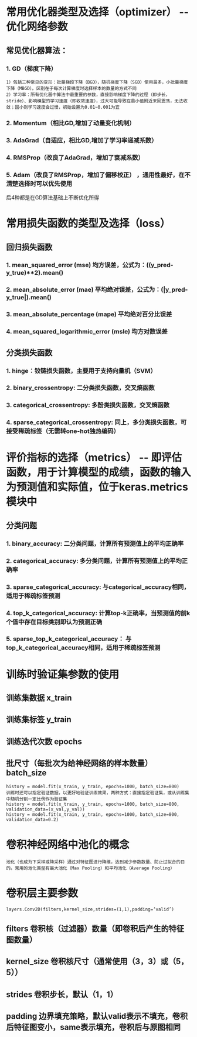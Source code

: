 # 常用优化器类型及选择（optimizer）  -- 优化网络参数
## 常见优化器算法：
### 1. GD（梯度下降）
    1）包括三种常见的变形：批量梯段下降（BGD），随机梯度下降（SGD）使用最多，小批量梯度下降（MBGD）。区别在于每次计算梯度时选择样本的数量的方式不同
    2）学习率：所有优化器中算法中最重要的参数，直接影响梯度下降的过程（即步长，stride）、影响模型的学习速度（即收敛速度），过大可能导致在最小值附近来回震荡，无法收敛；国小则学习速度会过慢，初始设置为0.01~0.001为宜
### 2. Momentum（相比GD,增加了动量变化机制）
### 3. AdaGrad（自适应，相比GD,增加了学习率递减系数）
### 4. RMSProp（改良了AdaGrad，增加了衰减系数）
### 5. Adam（改良了RMSProp，增加了偏移校正） ，通用性最好，在不清楚选择时可以优先使用
后4种都是在GD算法基础上不断优化所得

# 常用损失函数的类型及选择（loss）
## 回归损失函数
### 1. mean_squared_error (mse) 均方误差，公式为：((y_pred-y_true)**2).mean()
### 2. mean_absolute_error (mae) 平均绝对误差，公式为：(|y_pred-y_true|).mean()
### 3. mean_absolute_percentage (mape) 平均绝对百分比误差
### 4. mean_squared_logarithmic_error (msle) 均方对数误差
## 分类损失函数
### 1. hinge：铰链损失函数，主要用于支持向量机（SVM）
### 2. binary_crossentropy: 二分类损失函数，交叉熵函数
### 3. categorical_crossentropy: 多酚类损失函数，交叉熵函数
### 4. sparse_categorical_crossentropy: 同上，多分类损失函数，可接受稀疏标签（无需转one-hot独热编码）


# 评价指标的选择（metrics） -- 即评估函数，用于计算模型的成绩，函数的输入为预测值和实际值，位于keras.metrics模块中
## 分类问题
### 1. binary_accuracy: 二分类问题，计算所有预测值上的平均正确率
### 2. categorical_accuracy: 多分类问题，计算所有预测值上的平均正确率
### 3. sparse_categorical_accuracy: 与categorical_accuracy相同，适用于稀疏标签预测
### 4. top_k_categorical_accuracy: 计算top-k正确率，当预测值的前k个值中存在目标类别即认为预测正确
### 5. sparse_top_k_categorical_accuracy： 与top_k_categorical_accuracy相同，适用于稀疏标签预测



# 训练时验证集参数的使用
## 训练集数据 x_train
## 训练集标签 y_train
## 训练迭代次数 epochs
## 批尺寸（每批次为给神经网络的样本数量） batch_size
    history = model.fit(x_train, y_train, epochs=1000, batch_size=800)
    训练时还可以指定验证数据，以更好地验证训练效果，两种方式：直接指定验证集，或从训练集中随机分割一定比例作为验证集
    history = model.fit(x_train, y_train, epochs=1000, batch_size=800, validation_data=(x_val,y_val))
    history = model.fit(x_train, y_train, epochs=1000, batch_size=800, validation_data=0.2)


# 卷积神经网络中池化的概念
    池化（也成为下采样或降采样）通过对特征图进行降维，达到减少参数数量、防止过拟合的目的。常用的池化类型有最大池化（Max Pooling）和平均池化（Average Pooling）
# 卷积层主要参数
    layers.Conv2D(filters,kernel_size,strides=(1,1),padding=‘valid’)
## filters 卷积核（过滤器）数量（即卷积后产生的特征图数量）
## kernel_size 卷积核尺寸（通常使用（3，3）或（5，5））
## strides 卷积步长，默认（1，1）
## padding 边界填充策略，默认valid表示不填充，卷积后特征图变小，same表示填充，卷积后与原图相同
































